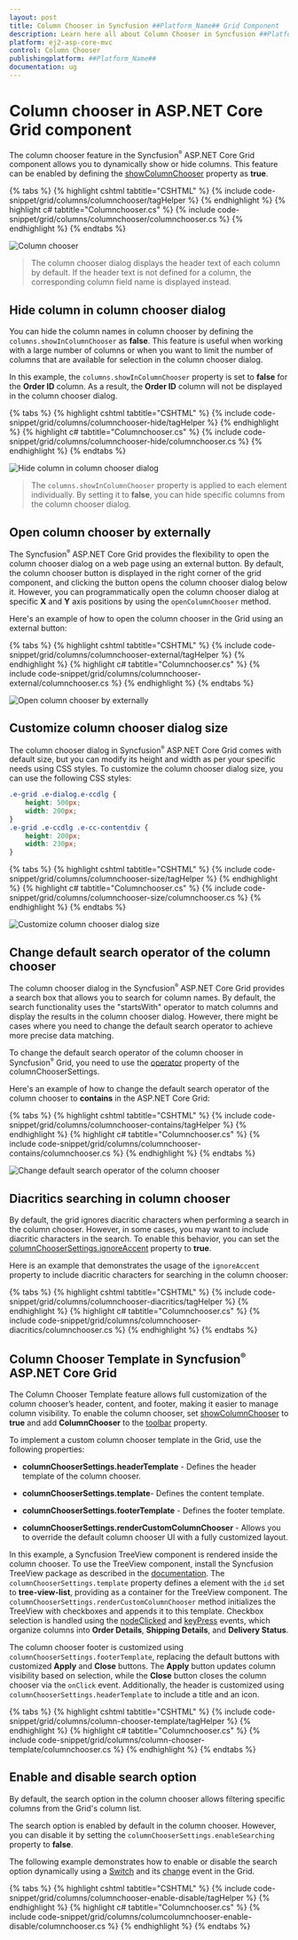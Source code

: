 ```yaml
---
layout: post
title: Column Chooser in Syncfusion ##Platform_Name## Grid Component
description: Learn here all about Column Chooser in Syncfusion ##Platform_Name## Grid component of Syncfusion Essential JS 2 and more.
platform: ej2-asp-core-mvc
control: Column Chooser
publishingplatform: ##Platform_Name##
documentation: ug
---
```


# Column chooser in ASP.NET Core Grid component

The column chooser feature in the Syncfusion<sup style="font-size:70%">&reg;</sup> ASP.NET Core Grid component allows you to dynamically show or hide columns. This feature can be enabled by defining the [showColumnChooser](https://help.syncfusion.com/cr/aspnetcore-js2/Syncfusion.EJ2.Grids.Grid.html#Syncfusion_EJ2_Grids_Grid_ShowColumnChooser) property as **true**.

{% tabs %}
{% highlight cshtml tabtitle="CSHTML" %}
{% include code-snippet/grid/columns/columnchooser/tagHelper %}
{% endhighlight %}
{% highlight c# tabtitle="Columnchooser.cs" %}
{% include code-snippet/grid/columns/columnchooser/columnchooser.cs %}
{% endhighlight %}
{% endtabs %}

![Column chooser](../images/column-chooser/Colum-chooser.png)

> The column chooser dialog displays the header text of each column by default. If the header text is not defined for a column, the corresponding column field name is displayed instead.

## Hide column in column chooser dialog

You can hide the column names in column chooser by defining the `columns.showInColumnChooser` as **false**. This feature is useful when working with a large number of columns or when you want to limit the number of columns that are available for selection in the column chooser dialog.

In this example, the `columns.showInColumnChooser` property is set to **false** for the **Order ID** column. As a result, the **Order ID** column will not be displayed in the column chooser dialog.

{% tabs %}
{% highlight cshtml tabtitle="CSHTML" %}
{% include code-snippet/grid/columns/columnchooser-hide/tagHelper %}
{% endhighlight %}
{% highlight c# tabtitle="Columnchooser.cs" %}
{% include code-snippet/grid/columns/columnchooser-hide/columnchooser.cs %}
{% endhighlight %}
{% endtabs %}

![Hide column in column chooser dialog](../images/column-chooser/Colum-chooser-hide.png)

>The `columns.showInColumnChooser` property is applied to each <e-grid-column> element individually. By setting it to **false**, you can hide specific columns from the column chooser dialog.

## Open column chooser by externally

The Syncfusion<sup style="font-size:70%">&reg;</sup> ASP.NET Core Grid provides the flexibility to open the column chooser dialog on a web page using an external button. By default, the column chooser button is displayed in the right corner of the grid component, and clicking the button opens the column chooser dialog below it. However, you can programmatically open the column chooser dialog at specific **X** and **Y** axis positions by using the `openColumnChooser` method.

Here's an example of how to open the column chooser in the Grid using an external button:

{% tabs %}
{% highlight cshtml tabtitle="CSHTML" %}
{% include code-snippet/grid/columns/columnchooser-external/tagHelper %}
{% endhighlight %}
{% highlight c# tabtitle="Columnchooser.cs" %}
{% include code-snippet/grid/columns/columnchooser-external/columnchooser.cs %}
{% endhighlight %}
{% endtabs %}

![Open column chooser by externally](../images/column-chooser/Colum-chooser-external.png)

## Customize column chooser dialog size
	
The column chooser dialog in Syncfusion<sup style="font-size:70%">&reg;</sup> ASP.NET Core Grid comes with default size, but you can modify its height and width as per your specific needs using CSS styles.
To customize the column chooser dialog size, you can use the following CSS styles:

```css
.e-grid .e-dialog.e-ccdlg {
    height: 500px;
    width: 200px;
}
.e-grid .e-ccdlg .e-cc-contentdiv {
    height: 200px;
    width: 230px;
}
```

{% tabs %}
{% highlight cshtml tabtitle="CSHTML" %}
{% include code-snippet/grid/columns/columnchooser-size/tagHelper %}
{% endhighlight %}
{% highlight c# tabtitle="Columnchooser.cs" %}
{% include code-snippet/grid/columns/columnchooser-size/columnchooser.cs %}
{% endhighlight %}
{% endtabs %}

![Customize column chooser dialog size](../images/column-chooser/Colum-chooser-size.png)

## Change default search operator of the column chooser 

The column chooser dialog in the Syncfusion<sup style="font-size:70%">&reg;</sup> ASP.NET Core Grid provides a search box that allows you to search for column names. By default, the search functionality uses the "startsWith" operator to match columns and display the results in the column chooser dialog. However, there might be cases where you need to change the default search operator to achieve more precise data matching.

To change the default search operator of the column chooser in Syncfusion<sup style="font-size:70%">&reg;</sup> Grid, you need to use the [operator](https://help.syncfusion.com/cr/aspnetcore-js2/Syncfusion.EJ2.Grids.GridColumnChooserSettings.html#Syncfusion_EJ2_Grids_GridColumnChooserSettings_Operator) property of the columnChooserSettings.

Here's an example of how to change the default search operator of the column chooser to **contains** in the ASP.NET Core Grid:

{% tabs %}
{% highlight cshtml tabtitle="CSHTML" %}
{% include code-snippet/grid/columns/columnchooser-contains/tagHelper %}
{% endhighlight %}
{% highlight c# tabtitle="Columnchooser.cs" %}
{% include code-snippet/grid/columns/columnchooser-contains/columnchooser.cs %}
{% endhighlight %}
{% endtabs %}

![Change default search operator of the column chooser ](../images/column-chooser/Colum-chooser-contains.png)

## Diacritics searching in column chooser

By default, the grid ignores diacritic characters when performing a search in the column chooser. However, in some cases, you may want to include diacritic characters in the search. To enable this behavior, you can set the [columnChooserSettings.ignoreAccent](https://help.syncfusion.com/cr/aspnetcore-js2/Syncfusion.EJ2.Grids.GridColumnChooserSettings.html#Syncfusion_EJ2_Grids_GridColumnChooserSettings_IgnoreAccent) property to **true**.

Here is an example that demonstrates the usage of the `ignoreAccent` property to include diacritic characters for searching in the column chooser:

{% tabs %}
{% highlight cshtml tabtitle="CSHTML" %}
{% include code-snippet/grid/columns/columnchooser-diacritics/tagHelper %}
{% endhighlight %}
{% highlight c# tabtitle="Columnchooser.cs" %}
{% include code-snippet/grid/columns/columnchooser-diacritics/columnchooser.cs %}
{% endhighlight %}
{% endtabs %}

## Column Chooser Template in Syncfusion<sup style="font-size:70%">&reg;</sup> ASP.NET Core Grid

The Column Chooser Template feature allows full customization of the column chooser’s header, content, and footer, making it easier to manage column visibility. To enable the column chooser, set [showColumnChooser](https://help.syncfusion.com/cr/aspnetcore-js2/syncfusion.ej2.grids.grid.html#Syncfusion_EJ2_Grids_Grid_ShowColumnChooser) to **true** and add **ColumnChooser** to the [toolbar](https://help.syncfusion.com/cr/aspnetcore-js2/syncfusion.ej2.grids.grid.html#Syncfusion_EJ2_Grids_Grid_Toolbar) property.

To implement a custom column chooser template in the Grid, use the following properties:

* **columnChooserSettings.headerTemplate** - Defines the header template of the column chooser.

* **columnChooserSettings.template**- Defines the content template.

* **columnChooserSettings.footerTemplate** - Defines the footer template.

* **columnChooserSettings.renderCustomColumnChooser** -  Allows you to override the default column chooser UI with a fully customized layout.

In this example, a Syncfusion TreeView component is rendered inside the column chooser. To use the TreeView component, install the Syncfusion TreeView package as described in the [documentation](https://ej2.syncfusion.com/aspnetcore/documentation/treeview/getting-started). The `columnChooserSettings.template` property defines a element with the `id` set to **tree-view-list**, providing as a container for the TreeView component. The `columnChooserSettings.renderCustomColumnChooser` method initializes the TreeView with checkboxes and appends it to this template. Checkbox selection is handled using the [nodeClicked](https://help.syncfusion.com/cr/aspnetcore-js2/syncfusion.ej2.navigations.treeview.html#Syncfusion_EJ2_Navigations_TreeView_NodeClicked) and [keyPress](https://help.syncfusion.com/cr/aspnetcore-js2/syncfusion.ej2.navigations.treeview.html#Syncfusion_EJ2_Navigations_TreeView_KeyPress) events, which organize columns into **Order Details**, **Shipping Details**, and **Delivery Status**.

The column chooser footer is customized using `columnChooserSettings.footerTemplate`, replacing the default buttons with customized **Apply** and **Close** buttons. The **Apply** button updates column visibility based on selection, while the **Close** button closes the column chooser via the `onClick` event. Additionally, the header is customized using `columnChooserSettings.headerTemplate` to include a title and an icon.

{% tabs %}
{% highlight cshtml tabtitle="CSHTML" %}
{% include code-snippet/grid/columns/column-chooser-template/tagHelper %}
{% endhighlight %}
{% highlight c# tabtitle="Columnchooser.cs" %}
{% include code-snippet/grid/columns/column-chooser-template/columnchooser.cs %}
{% endhighlight %}
{% endtabs %}

## Enable and disable search option

By default, the search option in the column chooser allows filtering specific columns from the Grid's column list.

The search option is enabled by default in the column chooser. However, you can disable it by setting the `columnChooserSettings.enableSearching` property to **false**.

The following example demonstrates how to enable or disable the search option dynamically using a [Switch](https://ej2.syncfusion.com/aspnetcore/documentation/switch/getting-started) and its [change](https://help.syncfusion.com/cr/aspnetcore-js2/Syncfusion.EJ2.Buttons.Switch.html#Syncfusion_EJ2_Buttons_Switch_Change) event in the Grid.

{% tabs %}
{% highlight cshtml tabtitle="CSHTML" %}
{% include code-snippet/grid/columns/columnchooser-enable-disable/tagHelper %}
{% endhighlight %}
{% highlight c# tabtitle="Columnchooser.cs" %}
{% include code-snippet/grid/columns/columcolumnchooser-enable-disable/columnchooser.cs %}
{% endhighlight %}
{% endtabs %}